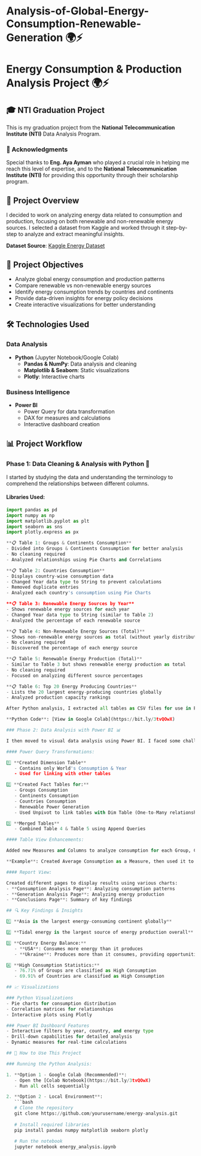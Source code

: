 # Analysis-of-Global-Energy-Consumption-Renewable-Generation 🌍⚡

# Energy Consumption & Production Analysis Project 🌍⚡

## 🎓 NTI Graduation Project

This is my graduation project from the **National Telecommunication Institute (NTI)** Data Analysis Program.

### 🙏 Acknowledgments
Special thanks to **Eng. Aya Ayman** who played a crucial role in helping me reach this level of expertise, and to the **National Telecommunication Institute (NTI)** for providing this opportunity through their scholarship program.

## 📌 Project Overview

I decided to work on analyzing energy data related to consumption and production, focusing on both renewable and non-renewable energy sources. I selected a dataset from Kaggle and worked through it step-by-step to analyze and extract meaningful insights.

**Dataset Source**: [Kaggle Energy Dataset](https://www.kaggle.com/datasets/jamesvandenberg/renewable-power-generation)

## 🎯 Project Objectives

- Analyze global energy consumption and production patterns
- Compare renewable vs non-renewable energy sources
- Identify energy consumption trends by countries and continents
- Provide data-driven insights for energy policy decisions
- Create interactive visualizations for better understanding

## 🛠️ Technologies Used

### Data Analysis
- **Python** (Jupyter Notebook/Google Colab)
  - **Pandas & NumPy**: Data analysis and cleaning
  - **Matplotlib & Seaborn**: Static visualizations
  - **Plotly**: Interactive charts

### Business Intelligence
- **Power BI**
  - Power Query for data transformation
  - DAX for measures and calculations
  - Interactive dashboard creation

## 📊 Project Workflow

### Phase 1: Data Cleaning & Analysis with Python 🐍

I started by studying the data and understanding the terminology to comprehend the relationships between different columns.

#### Libraries Used:
```python
import pandas as pd
import numpy as np
import matplotlib.pyplot as plt
import seaborn as sns
import plotly.express as px

**📋 Table 1: Groups & Continents Consumption**
- Divided into Groups & Continents Consumption for better analysis
- No cleaning required
- Analyzed relationships using Pie Charts and Correlations

**📋 Table 2: Countries Consumption**
- Displays country-wise consumption data
- Changed Year data type to String to prevent calculations
- Removed duplicate entries
- Analyzed each country's consumption using Pie Charts

**📋 Table 3: Renewable Energy Sources by Year**
- Shows renewable energy sources for each year
- Changed Year data type to String (similar to Table 2)
- Analyzed the percentage of each renewable source

**📋 Table 4: Non-Renewable Energy Sources (Total)**
- Shows non-renewable energy sources as total (without yearly distribution)
- No cleaning required
- Discovered the percentage of each energy source

**📋 Table 5: Renewable Energy Production (Total)**
- Similar to Table 3 but shows renewable energy production as total
- No cleaning required
- Focused on analyzing different source percentages

**📋 Table 6: Top 20 Energy Producing Countries**
- Lists the 20 largest energy-producing countries globally
- Analyzed production capacity rankings

After Python analysis, I extracted all tables as CSV files for use in Power BI.

**Python Code**: [View in Google Colab](https://bit.ly/3tvQOwX)

### Phase 2: Data Analysis with Power BI 📊

I then moved to visual data analysis using Power BI. I faced some challenges while working on Table View but overcame them:

#### Power Query Transformations:

1️⃣ **Created Dimension Table**
   - Contains only World's Consumption & Year
   - Used for linking with other tables

2️⃣ **Created Fact Tables for:**
   - Groups Consumption
   - Continents Consumption
   - Countries Consumption
   - Renewable Power Generation
   - Used Unpivot to link tables with Dim Table (One-to-Many relationship)

3️⃣ **Merged Tables**
   - Combined Table 4 & Table 5 using Append Queries

#### Table View Enhancements:

Added new Measures and Columns to analyze consumption for each Group, Continent, and Country.

**Example**: Created Average Consumption as a Measure, then used it to create a Column that distinguishes between High and Low Consumption for Groups, Continents, and Countries.

#### Report View:

Created different pages to display results using various charts:
- **Consumption Analysis Page**: Analyzing consumption patterns
- **Generation Analysis Page**: Analyzing energy production
- **Conclusions Page**: Summary of key findings

## 🔍 Key Findings & Insights

1️⃣ **Asia is the largest energy-consuming continent globally**

2️⃣ **Tidal energy is the largest source of energy production overall**

3️⃣ **Country Energy Balance:**
   - **USA**: Consumes more energy than it produces
   - **Ukraine**: Produces more than it consumes, providing opportunities for energy export and increased revenue

4️⃣ **High Consumption Statistics:**
   - 76.71% of Groups are classified as High Consumption
   - 69.91% of Countries are classified as High Consumption

## 📈 Visualizations

### Python Visualizations
- Pie charts for consumption distribution
- Correlation matrices for relationships
- Interactive plots using Plotly

### Power BI Dashboard Features
- Interactive filters by year, country, and energy type
- Drill-down capabilities for detailed analysis
- Dynamic measures for real-time calculations

## 🚀 How to Use This Project

### Running the Python Analysis:

1. **Option 1 - Google Colab (Recommended)**:
   - Open the [Colab Notebook](https://bit.ly/3tvQOwX)
   - Run all cells sequentially

2. **Option 2 - Local Environment**:
   ```bash
   # Clone the repository
   git clone https://github.com/yourusername/energy-analysis.git
   
   # Install required libraries
   pip install pandas numpy matplotlib seaborn plotly
   
   # Run the notebook
   jupyter notebook energy_analysis.ipynb
